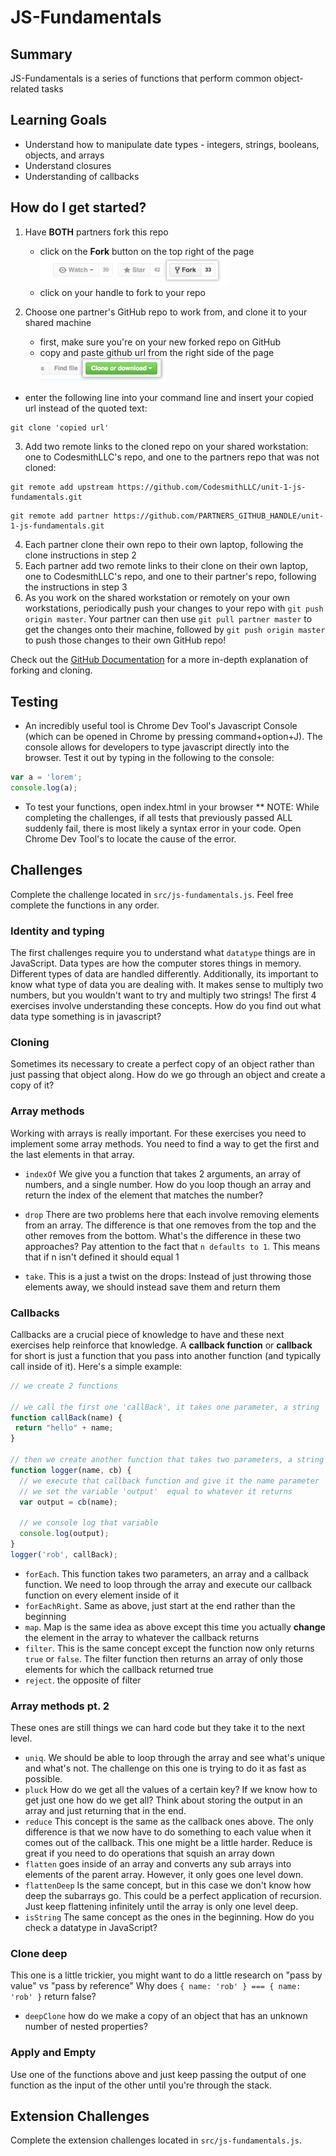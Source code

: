 # JS-Fundamentals

## Summary
JS-Fundamentals is a series of functions that perform common object-related tasks

## Learning Goals
- Understand how to manipulate date types - integers, strings, booleans, objects, and arrays
- Understand closures
- Understanding of callbacks

## How do I get started?
1. Have __BOTH__ partners fork this repo
    - click on the __Fork__ button on the top right of the page
  <br><img src="./docs/assets/images/fork_button.jpg" width="300px"></img>  
    - click on your handle to fork to your repo

2. Choose one partner's GitHub repo to work from, and clone it to your shared machine
    - first, make sure you're on your new forked repo on GitHub
    - copy and paste github url from the right side of the page
<br><img src="./docs/assets/images/clone-repo-clone-url-button.png" width="200px"></img>
  - enter the following line into your command line and insert your copied url instead of the quoted text:

  ```
  git clone 'copied url'
  ```
3. Add two remote links to the cloned repo on your shared workstation: one to CodesmithLLC's repo, and one to the partners repo that was not cloned:
  ```
  git remote add upstream https://github.com/CodesmithLLC/unit-1-js-fundamentals.git
  ```
  ```
  git remote add partner https://github.com/PARTNERS_GITHUB_HANDLE/unit-1-js-fundamentals.git
  ```
4. Each partner clone their own repo to their own laptop, following the clone instructions in step 2
5. Each partner add two remote links to their clone on their own laptop, one to CodesmithLLC's repo, and one to their partner's repo, following the instructions in step 3
6. As you work on the shared workstation or remotely on your own workstations, periodically push your changes to your repo with `git push origin master`. Your partner can then use `git pull partner master` to get the changes onto their machine, followed by `git push origin master` to push those changes to their own GitHub repo!

Check out the [GitHub Documentation](https://help.github.com/articles/fork-a-repo/) for a more in-depth explanation of forking and cloning.

## Testing
* An incredibly useful tool is Chrome Dev Tool's Javascript Console (which can be opened in Chrome by pressing command+option+J). The console allows for developers to type javascript directly into the browser. Test it out by typing in the following to the console:
```javascript
var a = 'lorem';
console.log(a);
```

* To test your functions, open index.html in your browser
** NOTE: While completing the challenges, if all tests that previously passed ALL suddenly fail, there is most likely a syntax error in your code. Open Chrome Dev Tool's to locate the cause of the error.

## Challenges
Complete the challenge located in `src/js-fundamentals.js`. Feel free complete the functions in any order.


### Identity and typing

The first challenges require you to understand what `datatype` things are in JavaScript.
Data types are how the computer stores things in memory. Different types of data are handled differently.
Additionally, its important to know what type of data you are dealing with.
It makes sense to multiply two numbers, but you wouldn't want to try and multiply two strings!
The first 4 exercises involve understanding these concepts. How do you find out what data type something is in javascript?

### Cloning
Sometimes its necessary to create a perfect copy of an object rather than just passing that object along. How do we go through an object and create a copy of it?

### Array methods
Working with arrays is really important. For these exercises you need to implement some array methods. You need to find a way to get the first and the last elements in that array.

* `indexOf` We give you a function that takes 2 arguments, an array of numbers, and a single number. How do you loop though an array and return the index of the element that matches the number?

* `drop` There are two problems here that each involve removing elements from an array. The difference is that one removes from the top and the other removes from the bottom. What's the difference in these two approaches? Pay attention to the fact that `n defaults to 1`. This means that if n isn't defined it should equal 1

* `take`. This is a just a twist on the drops: Instead of just throwing those elements away, we should instead save them and return them

### Callbacks
Callbacks are a crucial piece of knowledge to have and these next exercises help reinforce that knowledge.
A **callback function** or **callback** for short is just a function that you pass into another function (and typically call inside of it). Here's a simple example:
```javascript
// we create 2 functions

// we call the first one 'callBack', it takes one parameter, a string 'name'
function callBack(name) {
 return "hello" + name;
}

// then we create another function that takes two parameters, a string 'name' and a function 'cb'
function logger(name, cb) {
  // we execute that callback function and give it the name parameter
  // we set the variable 'output'  equal to whatever it returns
  var output = cb(name);

  // we console log that variable
  console.log(output);
}
logger('rob', callBack);
```

* `forEach`. This function takes two parameters, an array and a callback function. We need to loop through the array and execute our callback function on every element inside of it
* `forEachRight`. Same as above, just start at the end rather than the beginning
* `map`. Map is the same idea as above except this time you actually **change** the element in the array to whatever the callback returns
* `filter`. This is the same concept except the function now only returns `true` or `false`. The filter function then returns an array of only those elements for which the callback returned true
* `reject`. the opposite of filter

### Array methods pt. 2
These ones are still things we can hard code but they take it to the next level.
* `uniq`. We should be able to loop through the array and see what's unique and what's not. The challenge on this one is trying to do it as fast as possible.
* `pluck` How do we get all the values of a certain key? If we know how to get just one how do we get all? Think about storing the output in an array and just returning that in the end.
* `reduce` This concept is the same as the callback ones above. The only difference is that we now have to do something to each value when it comes out of the callback. This one might be a little harder. Reduce is great if you need to do operations that squish an array down
* `flatten` goes inside of an array and converts any sub arrays into elements of the parent array. However, it only goes one level down.
* `flattenDeep` Is the same concept, but in this case we don't know how deep the subarrays go. This could be a perfect application of recursion. Just keep flattening infinitely until the array is only one level deep.
* `isString` The same concept as the ones in the beginning. How do you check a datatype in JavaScript?

### Clone deep
This one is a little trickier, you might want to do a little research on "pass by value" vs "pass by reference"
Why does `{ name: 'rob' } === { name: 'rob' }` return false?

* `deepClone` how do we make a copy of an object that has an unknown number of nested properties?

### Apply and Empty
Use one of the functions above and just keep passing the output of one function as the input of the other until you're through the stack.

## Extension Challenges
Complete the extension challenges located in `src/js-fundamentals.js`.
